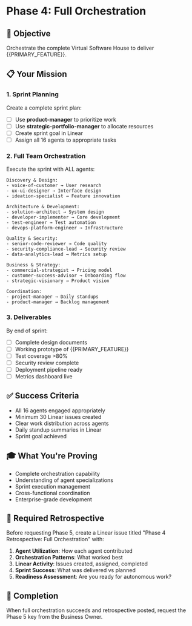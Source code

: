# Phase 4: Full Orchestration

## 🎯 Objective
Orchestrate the complete Virtual Software House to deliver {{PRIMARY_FEATURE}}.

## 📋 Your Mission

### 1. Sprint Planning
Create a complete sprint plan:
- [ ] Use **product-manager** to prioritize work
- [ ] Use **strategic-portfolio-manager** to allocate resources
- [ ] Create sprint goal in Linear
- [ ] Assign all 16 agents to appropriate tasks

### 2. Full Team Orchestration
Execute the sprint with ALL agents:
```
Discovery & Design:
- voice-of-customer → User research
- ux-ui-designer → Interface design
- ideation-specialist → Feature innovation

Architecture & Development:
- solution-architect → System design
- developer-implementer → Core development
- test-engineer → Test automation
- devops-platform-engineer → Infrastructure

Quality & Security:
- senior-code-reviewer → Code quality
- security-compliance-lead → Security review
- data-analytics-lead → Metrics setup

Business & Strategy:
- commercial-strategist → Pricing model
- customer-success-advisor → Onboarding flow
- strategic-visionary → Product vision

Coordination:
- project-manager → Daily standups
- product-manager → Backlog management
```

### 3. Deliverables
By end of sprint:
- [ ] Complete design documents
- [ ] Working prototype of {{PRIMARY_FEATURE}}
- [ ] Test coverage >80%
- [ ] Security review complete
- [ ] Deployment pipeline ready
- [ ] Metrics dashboard live

## ✅ Success Criteria
- All 16 agents engaged appropriately
- Minimum 30 Linear issues created
- Clear work distribution across agents
- Daily standup summaries in Linear
- Sprint goal achieved

## 🎓 What You're Proving
- Complete orchestration capability
- Understanding of agent specializations
- Sprint execution management
- Cross-functional coordination
- Enterprise-grade development

## 📝 Required Retrospective
Before requesting Phase 5, create a Linear issue titled "Phase 4 Retrospective: Full Orchestration" with:
1. **Agent Utilization**: How each agent contributed
2. **Orchestration Patterns**: What worked best
3. **Linear Activity**: Issues created, assigned, completed
4. **Sprint Success**: What was delivered vs planned
5. **Readiness Assessment**: Are you ready for autonomous work?

## 🔐 Completion
When full orchestration succeeds and retrospective posted, request the Phase 5 key from the Business Owner.